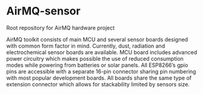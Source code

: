 # AirMQ-sensor
Root repository for AirMQ hardware project

AirMQ toolkit consists of main MCU and several sensor boards designed with common form factor in mind. Currently, dust, radiation and electrochemical sensor boards are available. 
MCU board includes advanced power circuitry which makes possible the use of reduced consumption modes while powering from batteries or solar panels. All ESP8266’s gpio pins are accessible with a separate 16-pin connector sharing pin numbering with most popular development boards. 
All boards share the same type of extension connector which allows for stackability limited by sensors size. 
